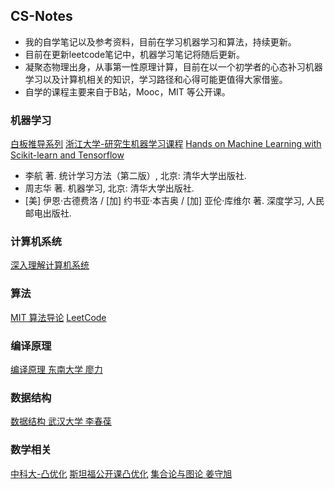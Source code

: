 ## CS-Notes
* 我的自学笔记以及参考资料，目前在学习机器学习和算法，持续更新。
* 目前在更新leetcode笔记中，机器学习笔记将随后更新。
* 凝聚态物理出身，从事第一性原理计算，目前在以一个初学者的心态补习机器学习以及计算机相关的知识，学习路径和心得可能更值得大家借鉴。
* 自学的课程主要来自于B站，Mooc，MIT 等公开课。


### 机器学习

[白板推导系列](https://www.bilibili.com/video/BV1aE411o7qd?from=search&seid=10081626100825677946) 
[浙江大学-研究生机器学习课程](https://www.bilibili.com/video/BV1dJ411B7gh?from=search&seid=10081626100825677946)
[Hands on Machine Learning with Scikit-learn and Tensorflow](https://github.com/hahahanba/Machine-Learning)
  
  * 李航 著. 统计学习方法（第二版）, 北京: 清华大学出版社.
  * 周志华 著. 机器学习, 北京: 清华大学出版社.
  * [美] 伊恩·古德费洛 / [加] 约书亚·本吉奥 / [加] 亚伦·库维尔 著. 深度学习, 人民邮电出版社.

### 计算机系统

[深入理解计算机系统](https://www.bilibili.com/video/BV1iW411d7hd?from=search&seid=5447407241119161071) 
  
### 算法

[MIT 算法导论](https://www.bilibili.com/video/BV1Kx411f7bL?from=search&seid=8809531013277215889) 
[LeetCode](https://github.com/hahahanba/LeetCode)

### 编译原理

[编译原理 东南大学 廖力](https://www.bilibili.com/video/BV1cW411B7DW?from=search&seid=7179886269568010767)

### 数据结构

[数据结构 武汉大学 李春葆](https://www.bilibili.com/video/BV1gb411C71L?from=search&seid=1409529395975750030)

### 数学相关

[中科大-凸优化](https://www.bilibili.com/video/BV1Jt411p7jE?from=search&seid=2835886355074823465)
[斯坦福公开课凸优化](https://www.bilibili.com/video/BV12W411s7Qh?from=search&seid=2835886355074823465)
[集合论与图论 姜守旭](https://www.bilibili.com/video/BV1Qt41187GN?from=search&seid=11229231413015201001)


